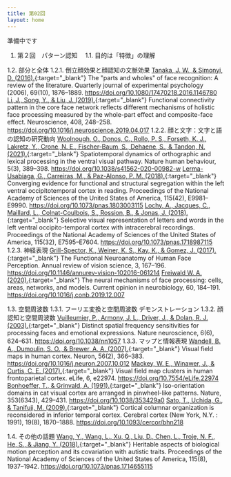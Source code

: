 ```yaml
---
title: 第02回
layout: home
---
```


準備中です

1.    第２回　パターン認知　
1.1.    目的は「特徴」の理解

1.2.    部分と全体
1.2.1.    倒立顔効果と顔認知の文脈効果
[Tanaka, J. W., & Simonyi, D. (2016).](https://pubmed.ncbi.nlm.nih.gov/26886495/){:target="_blank"} The "parts and wholes" of face recognition: A review of the literature. Quarterly journal of experimental psychology (2006), 69(10), 1876–1889. https://doi.org/10.1080/17470218.2016.1146780
[Li, J., Song, Y., & Liu, J. (2019).](https://pubmed.ncbi.nlm.nih.gov/30999034/){:target="_blank"} Functional connectivity pattern in the core face network reflects different mechanisms of holistic face processing measured by the whole-part effect and composite-face effect. Neuroscience, 408, 248–258. https://doi.org/10.1016/j.neuroscience.2019.04.017
1.2.2.    顔と文字：文字と語の認知の研究動向
[Woolnough, O., Donos, C., Rollo, P. S., Forseth, K. J., Lakretz, Y., Crone, N. E., Fischer-Baum, S., Dehaene, S., & Tandon, N. (2021).](https://pubmed.ncbi.nlm.nih.gov/33257877/){:target="_blank"} Spatiotemporal dynamics of orthographic and lexical processing in the ventral visual pathway. Nature human behaviour, 5(3), 389–398. https://doi.org/10.1038/s41562-020-00982-w
[Lerma-Usabiaga, G., Carreiras, M., & Paz-Alonso, P. M. (2018).](https://pubmed.ncbi.nlm.nih.gov/30224475/){:target="_blank"} Converging evidence for functional and structural segregation within the left ventral occipitotemporal cortex in reading. Proceedings of the National Academy of Sciences of the United States of America, 115(42), E9981–E9990. https://doi.org/10.1073/pnas.1803003115
[Lochy, A., Jacques, C., Maillard, L., Colnat-Coulbois, S., Rossion, B., & Jonas, J. (2018).](https://pubmed.ncbi.nlm.nih.gov/30038000/){:target="_blank"} Selective visual representation of letters and words in the left ventral occipito-temporal cortex with intracerebral recordings. Proceedings of the National Academy of Sciences of the United States of America, 115(32), E7595–E7604. https://doi.org/10.1073/pnas.1718987115
1.2.3.    神経表現
[Grill-Spector, K., Weiner, K. S., Kay, K., & Gomez, J. (2017).](https://pubmed.ncbi.nlm.nih.gov/28715955/){:target="_blank"} The Functional Neuroanatomy of Human Face Perception. Annual review of vision science, 3, 167–196. https://doi.org/10.1146/annurev-vision-102016-061214
[Freiwald W. A. (2020).](https://pubmed.ncbi.nlm.nih.gov/31958622/){:target="_blank"} The neural mechanisms of face processing: cells, areas, networks, and models. Current opinion in neurobiology, 60, 184–191. https://doi.org/10.1016/j.conb.2019.12.007

1.3.    空間周波数
1.3.1.    フーリエ変換と空間周波数
デモンストレーション
1.3.2.    顔認知と空間周波数
[Vuilleumier, P., Armony, J. L., Driver, J., & Dolan, R. J. (2003).](https://pubmed.ncbi.nlm.nih.gov/12740580/){:target="_blank"} Distinct spatial frequency sensitivities for processing faces and emotional expressions. Nature neuroscience, 6(6), 624–631. https://doi.org/10.1038/nn1057
1.3.3.    マップと情報表現
[Wandell, B. A., Dumoulin, S. O., & Brewer, A. A. (2007).](https://pubmed.ncbi.nlm.nih.gov/17964252/){:target="_blank"} Visual field maps in human cortex. Neuron, 56(2), 366–383. https://doi.org/10.1016/j.neuron.2007.10.012
[Mackey, W. E., Winawer, J., & Curtis, C. E. (2017).](){:target="_blank"} Visual field map clusters in human frontoparietal cortex. eLife, 6, e22974. https://doi.org/10.7554/eLife.22974
[Bonhoeffer, T., & Grinvald, A. (1991).](https://pubmed.ncbi.nlm.nih.gov/28628004/){:target="_blank"} Iso-orientation domains in cat visual cortex are arranged in pinwheel-like patterns. Nature, 353(6343), 429–431. https://doi.org/10.1038/353429a0
[Sato, T., Uchida, G., & Tanifuji, M. (2009).](https://pubmed.ncbi.nlm.nih.gov/19068487/){:target="_blank"} Cortical columnar organization is reconsidered in inferior temporal cortex. Cerebral cortex (New York, N.Y. : 1991), 19(8), 1870–1888. https://doi.org/10.1093/cercor/bhn218

1.4.    その他の話題
[Wang, Y., Wang, L., Xu, Q., Liu, D., Chen, L., Troje, N. F., He, S., & Jiang, Y. (2018).](https://pubmed.ncbi.nlm.nih.gov/29358377/){:target="_blank"} Heritable aspects of biological motion perception and its covariation with autistic traits. Proceedings of the National Academy of Sciences of the United States of America, 115(8), 1937–1942. https://doi.org/10.1073/pnas.1714655115

